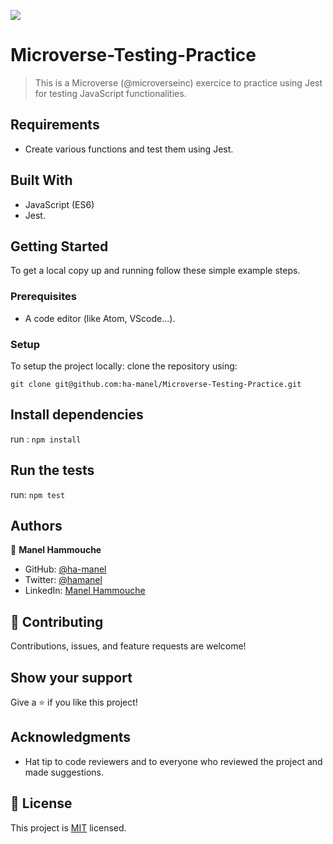 ![](https://img.shields.io/badge/Microverse-blueviolet)

# Microverse-Testing-Practice

> This is a Microverse (@microverseinc) exercice to practice using Jest for testing JavaScript functionalities.

## Requirements

- Create various functions and test them using Jest.

## Built With

- JavaScript (ES6)
- Jest.


## Getting Started

To get a local copy up and running follow these simple example steps.

### Prerequisites

- A code editor (like Atom, VScode...).

### Setup

To setup the project locally: clone the repository using:
```
git clone git@github.com:ha-manel/Microverse-Testing-Practice.git
```
## Install dependencies

run : `npm install`

## Run the tests

run: `npm test`

## Authors

👤 **Manel Hammouche**

- GitHub: [@ha-manel](https://github.com/ha-manel)
- Twitter: [@hamanel](https://twitter.com/ha_manel_)
- LinkedIn: [Manel Hammouche](https://www.linkedin.com/in/manel-hammouche/)


## 🤝 Contributing

Contributions, issues, and feature requests are welcome!

## Show your support

Give a ⭐️ if you like this project!

## Acknowledgments

- Hat tip to code reviewers and to everyone who reviewed the project and made suggestions.

## 📝 License

This project is [MIT](./MIT.md) licensed.
